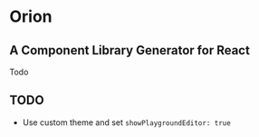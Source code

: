 # Orion

## A Component Library Generator for React

Todo


## TODO

- Use custom theme and set `showPlaygroundEditor: true`

